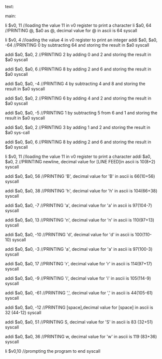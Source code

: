 text:

main:

li $v0, 11        //loading the value 11 in v0 register to print a character
li $a0, 64              //PRINTING @, $a0 as @, decimal value for @ in ascii is 64
syscall

li $v0, 4        //loading the value 4 in v0 register to print an integer
addi $a0, $a0, -64       //PRINTING 0 by subtracting 64 and storing the result in $a0
syscall

addi $a0, $a0, 2      //PRINTING 2 by adding 0 and 2 and storing the result in $a0
syscall

addi $a0, $a0, 6       //PRINTING 8 by adding 2 and 6 and storing the result in $a0
syscall

addi $a0, $a0, -4      //PRINTING 4 by subtracting 4 and 8 and storing the result in $a0
syscall

addi $a0, $a0, 2       //PRINTING 6 by adding 4 and 2 and storing the result in $a0
syscall

addi $a0, $a0, -5    //PRINTING 1 by subtracting 5 from 6 and 1 and storing the result in $a0
syscall

addi $a0, $a0, 2      //PRINTING 3 by adding 1 and 2 and storing the result in $a0
sys-call

addi $a0, $a0, 6      //PRINTING 8 by adding 2 and 6 and storing the result in $a0
syscall

li $v0, 11        //loading the value 11 in v0 register to print a character
addi $a0, $a0, 2      //PRINTING newline, decimal value for [LINE FEED]in ascii is 10(8+2)
syscall

addi $a0, $a0, 56      //PRINTING 'B', decimal value for 'B' in ascii is 66(10+56)
syscall

addi $a0, $a0, 38     //PRINTING 'h', decimal value for 'h' in ascii is 104(66+38)
syscall

addi $a0, $a0, -7      //PRINTING 'a', decimal value for 'a' in ascii is 97(104-7)
syscall

addi $a0, $a0, 13      //PRINTING 'n', decimal value for 'n' in ascii is 110(97+13)
syscall

addi $a0, $a0, -10      //PRINTING 'd', decimal value for 'd' in ascii is 100(110-10)
syscall

addi $a0, $a0, -3      //PRINTING 'a', decimal value for 'a' in ascii is 97(100-3)
syscall

addi $a0, $a0, 17      //PRINTING 'r', decimal value for 'r' in ascii is 114(97+17)
syscall

addi $a0, $a0, -9      //PRINTING 'i', decimal value for 'i' in ascii is 105(114-9)
syscall

addi $a0, $a0, -61      //PRINTING ',', decimal value for ',' in ascii is 44(105-61)
syscall

addi $a0, $a0, -12     //PRINTING [space],decimal value for [space] in ascii is 32 (44-12)
syscall

addi $a0, $a0, 51      //PRINTING S, decimal value for 'S' in ascii is 83 (32+51)
syscall

addi $a0, $a0, 36             //PRINTING w, decimal value for 'w' in ascii is 119 (83+36)
syscall



li $v0,10        //prompting the program to end
syscall
